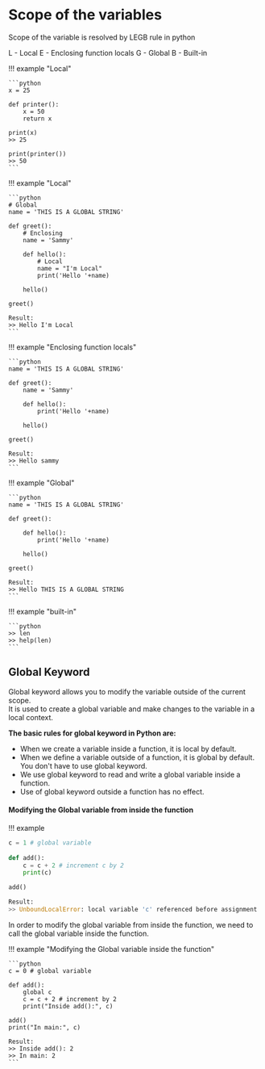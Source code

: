 # Scope of the variables

Scope of the variable is resolved by LEGB rule in python

L - Local
E - Enclosing function locals
G - Global
B - Built-in

!!! example "Local"

    ```python
    x = 25

    def printer():
        x = 50
        return x

    print(x)
    >> 25

    print(printer())
    >> 50
    ```

!!! example "Local"

    ```python
    # Global
    name = 'THIS IS A GLOBAL STRING'

    def greet():
        # Enclosing
        name = 'Sammy'
        
        def hello():
            # Local
            name = "I'm Local"
            print('Hello '+name)
            
        hello()

    greet()

    Result:
    >> Hello I'm Local
    ```

!!! example "Enclosing function locals"

    ```python
    name = 'THIS IS A GLOBAL STRING'

    def greet():
        name = 'Sammy'
        
        def hello():
            print('Hello '+name)
            
        hello()

    greet()

    Result:
    >> Hello sammy
    ```

!!! example "Global"

    ```python
    name = 'THIS IS A GLOBAL STRING'

    def greet():
        
        def hello():
            print('Hello '+name)
            
        hello()

    greet()

    Result:
    >> Hello THIS IS A GLOBAL STRING
    ```

!!! example "built-in"

    ```python
    >> len
    >> help(len)
    ```

## Global Keyword
Global keyword allows you to modify the variable outside of the current scope.   
It is used to create a global variable and make changes to the variable in a local context.

**The basic rules for global keyword in Python are:**

* When we create a variable inside a function, it is local by default.
* When we define a variable outside of a function, it is global by default. You don't have to use global keyword.
* We use global keyword to read and write a global variable inside a function.
* Use of global keyword outside a function has no effect.

#### Modifying the Global variable from inside the function

!!! example 
  ```python
  c = 1 # global variable
      
  def add():
      c = c + 2 # increment c by 2
      print(c)

  add()

  Result:
  >> UnboundLocalError: local variable 'c' referenced before assignment
  ```

In order to modify the global variable from inside the function, we need to call the global variable inside the function.

!!! example "Modifying the Global variable inside the function"

    ```python
    c = 0 # global variable

    def add():
        global c
        c = c + 2 # increment by 2
        print("Inside add():", c)

    add()
    print("In main:", c)

    Result:
    >> Inside add(): 2
    >> In main: 2
    ```
